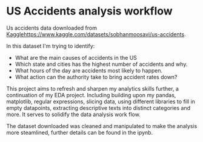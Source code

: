 # US Accidents analysis workflow

Us accidents data downloaded from [Kaggle](https://www.kaggle.com/datasets/sobhanmoosavi/us-accidents)https://www.kaggle.com/datasets/sobhanmoosavi/us-accidents.

In this dataset I'm trying to identify:
- What are the main causes of accidents in the US
- Which state and cities has the highest number of accidents and why.
- What hours of the day are accidents most likely to happen.
- What action can the authority take to bring accident rates down?

This project aims to refresh and sharpen my analytics skills further, a continuation of my EDA project. Including building upon my pandas, matplotlib, regular expressions, slicing data, using different libraries to fill in empty datapoints, extracting descriptive texts into distinct categories and more. It serves to solidify the data analysis work flow.

The dataset downloaded was cleaned and manipulated to make the analysis more steamlined, further details can be found in the ipynb.
